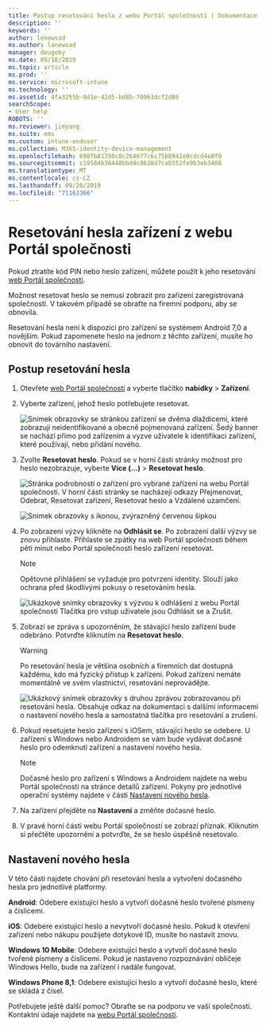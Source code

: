 ```yaml
---
title: Postup resetování hesla z webu Portál společnosti | Dokumentace Microsoftu
description: ''
keywords: ''
author: lenewsad
ms.author: lanewsad
manager: dougeby
ms.date: 09/18/2019
ms.topic: article
ms.prod: ''
ms.service: microsoft-intune
ms.technology: ''
ms.assetid: 4fa3255b-9d1e-42d5-bd8b-70963dcf2d86
searchScope:
- User help
ROBOTS: ''
ms.reviewer: jieyang
ms.suite: ems
ms.custom: intune-enduser
ms.collection: M365-identity-device-management
ms.openlocfilehash: 690fb81350c0c264677c6c75b8942e9cdcd4e8f0
ms.sourcegitcommit: c19584b36448bbd4c8638d7cab552fe9b3eb3408
ms.translationtype: MT
ms.contentlocale: cs-CZ
ms.lasthandoff: 09/20/2019
ms.locfileid: "71163366"
---
```

# <a name="how-to-reset-your-device-passcode-from-the-company-portal-website"></a>Resetování hesla zařízení z webu Portál společnosti

Pokud ztratíte kód PIN nebo heslo zařízení, můžete použít k jeho resetování [web Portál společnosti](https://portal.manage.microsoft.com). 

Možnost resetovat heslo se nemusí zobrazit pro zařízení zaregistrovaná společností. V takovém případě se obraťte na firemní podporu, aby se obnovila.  

Resetování hesla není k dispozici pro zařízení se systémem Android 7,0 a novějším. Pokud zapomenete heslo na jednom z těchto zařízení, musíte ho obnovit do továrního nastavení.  

## <a name="reset-your-passcode"></a>Postup resetování hesla

1. Otevřete [web Portál společnosti](https://portal.manage.microsoft.com) a vyberte tlačítko __nabídky__ > __Zařízení__.  

2. Vyberte zařízení, jehož heslo potřebujete resetovat.  

    ![Snímek obrazovky se stránkou zařízení se dvěma dlaždicemi, které zobrazují neidentifikované a obecně pojmenovaná zařízení. Šedý banner se nachází přímo pod zařízením a vyzve uživatele k identifikaci zařízení, které používají, nebo přidání nového.](./media/rename-reset-device-step2-1808.png) 

3. Zvolte **Resetovat heslo**. Pokud se v horní části stránky možnost pro heslo nezobrazuje, vyberte **Více (…)**  > **Resetovat heslo**.   

   ![Stránka podrobností o zařízení pro vybrané zařízení na webu Portál společnosti. V horní části stránky se nacházejí odkazy Přejmenovat, Odebrat, Resetovat zařízení, Resetovat heslo a Vzdálené uzamčení. ](./media/rename-reset-device-1808.png)   

    ![Snímek obrazovky s ikonou, zvýrazněný červenou šipkou](./media/rename-reset-device-step3-more-1808.png)  

4. Po zobrazení výzvy klikněte na **Odhlásit se**. Po zobrazení další výzvy se znovu přihlaste. Přihlaste se zpátky na web Portál společnosti během pěti minut nebo Portál společnosti heslo zařízení resetovat.  

   > [!NOTE]
   > Opětovné přihlášení se vyžaduje pro potvrzení identity. Slouží jako ochrana před škodlivými pokusy o resetováním hesla.

   ![Ukázkové snímky obrazovky s výzvou k odhlášení z webu Portál společnosti Tlačítka pro vstup uživatele jsou Odhlásit se a Zrušit.](./media/iwp-reset-passcode-popup-1808.png)

5. Zobrazí se zpráva s upozorněním, že stávající heslo zařízení bude odebráno. Potvrďte kliknutím na **Resetovat heslo**.  
    > [!WARNING]
    > Po resetování hesla je většina osobních a firemních dat dostupná každému, kdo má fyzický přístup k zařízení. Pokud zařízení nemáte momentálně ve svém vlastnictví, resetování neprovádějte.  

   ![Ukázkový snímek obrazovky s druhou zprávou zobrazovanou při resetování hesla. Obsahuje odkaz na dokumentaci s dalšími informacemi o nastavení nového hesla a samostatná tlačítka pro resetování a zrušení.](./media/iwp-reset-passcode-popup2-1808.png) 

6. Pokud resetujete heslo zařízení s iOSem, stávající heslo se odebere. U zařízení s Windows nebo Androidem se vám bude vydávat dočasné heslo pro odemknutí zařízení a nastavení nového hesla. 

   > [!NOTE]
   > Dočasné heslo pro zařízení s Windows a Androidem najdete na webu Portál společnosti na stránce detailů zařízení. Pokyny pro jednotlivé operační systémy najdete v části [Nastavení nového hesla](reset-your-passcode-cpwebsite.md#set-up-a-new-passcode).  
   
7. Na zařízení přejděte na **Nastavení** a změňte dočasné heslo. 

8. V pravé horní části webu Portál společnosti se zobrazí příznak. Kliknutím si přečtěte upozornění a potvrďte, že se heslo úspěšně resetovalo.  

## <a name="set-up-a-new-passcode"></a>Nastavení nového hesla  

V této části najdete chování při resetování hesla a vytvoření dočasného hesla pro jednotlivé platformy.  

**Android**: Odebere existující heslo a vytvoří dočasné heslo tvořené písmeny a číslicemi.

**iOS**: Odebere existující heslo a nevytvoří dočasné heslo. Pokud k otevření zařízení nebo nákupu použijete dotykové ID, musíte ho nastavit znovu.  

**Windows 10 Mobile**: Odebere existující heslo a vytvoří dočasné heslo tvořené písmeny a číslicemi. Pokud je nastaveno rozpoznávání obličeje Windows Hello, bude na zařízení i nadále fungovat.

**Windows Phone 8,1**: Odebere existující heslo a vytvoří dočasné heslo, které se skládá z čísel.  

Potřebujete ještě další pomoc? Obraťte se na podporu ve vaší společnosti. Kontaktní údaje najdete na [webu Portál společnosti](https://go.microsoft.com/fwlink/?linkid=2010980).  
